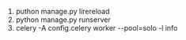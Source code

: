 1.  puthon manage.py lirereload
2.  python manage.py runserver
3.  celery -A config.celery worker --pool=solo -l info
